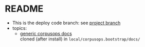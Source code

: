 # README
- This is the deploy code branch: see [project branch](https://github.com/corpusops/setups.www/tree/project/)
- topics:
    - [generic corpusops docs](https://github.com/corpusops/corpusops.bootstrap/tree/master/docs/) <br/>
      cloned (after install) in ``local/corpusops.bootstrap/docs/``
